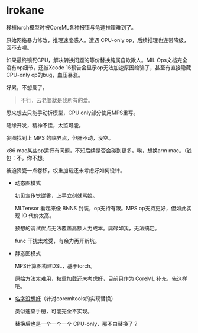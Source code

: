 # Irokane

移植torch模型时被CoreML各种报错与龟速推理难到了。

原始网络暴力修改，推理速度感人。遭遇 CPU-only op，后续推理也连带降级，回不去哩。

如果最终锁死CPU，解决转换问题的等价替换纯属自欺欺人。MIL Ops文档完全没有op细节，还被Xcode 16预告会显示op无法加速原因给骗了，甚至有直接隐藏 CPU-only op的bug，血压暴涨。

好累，不想爱了。

> 不行，云老婆就是我所有的爱。

思来想去只能手动拆模型，CPU only部分使用MPS重写。

随缘开发，精神不佳，太监可能。



妄图找到上 MPS 的临界点，但肝不动，没空。

x86 mac某些op运行有问题，不知后续是否会碰到更多。唉，想换arm mac。（钱包：不，你不想。



被迫资瓷一点卷积，权重加载还未考虑好如何设计。



- 动态图模式

  初见宣传觉饼香，上手立刻就骂娘。

  MLTensor 看起来像 BNNS 封装，op支持有限。MPS op支持更好，但如此实现 IO 代价太高。

  预想的调试优点无法覆盖高额人力成本。庸碌如我，无法搞定。

  func 干扰太难受，有余力再开新坑。

- 静态图模式

  MPS计算图构建DSL，基于torch。

  原始方法太难用，权重加载还未考虑好，目前只作为 CoreML 补充，先这样吧。

- [名字没想好](./Doc/CoreML.md)（针对coremltools的实现替换）

  类似速查手册，可能完全不实现。

  替换后也是一个一个一个 CPU-only，那不白替换了？




